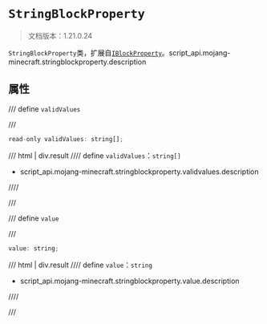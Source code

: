 # `StringBlockProperty`

> 文档版本：1.21.0.24

`StringBlockProperty`类，扩展自[`IBlockProperty`](./iblockproperty.md)。script_api.mojang-minecraft.stringblockproperty.description

## 属性

/// define
`validValues`


///

```js
read-only validValues: string[];
```

/// html | div.result
//// define
`validValues`：`string[]`

- script_api.mojang-minecraft.stringblockproperty.validvalues.description


////

///


/// define
`value`


///

```js
value: string;
```

/// html | div.result
//// define
`value`：`string`

- script_api.mojang-minecraft.stringblockproperty.value.description


////

///

